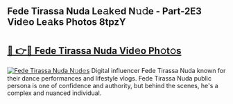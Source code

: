 ## Fede Tirassa Nuda Le𝚊k𝚎d N𝚞𝚍e - Part-2E3 Vid𝚎o Le𝚊ks Photos 8tpzY

# <h2><a href="http://fbbxzd.evod.top/?m=Fede+Tirassa+Nuda">🔗 👉🔴 Fede Tirassa Nuda Vid𝚎o Ph𝚘t𝚘s</a></h2>

[![Fede Tirassa Nuda N𝚞d𝚎s](https://i.imgur.com/8V9OHl7.gif)](http://fbbxzd.evod.top/?m=Fede+Tirassa+Nuda)
Digital influencer Fede Tirassa Nuda known for their dance performances and lifestyle vlogs. Fede Tirassa Nuda public persona is one of confidence and authority, but behind the scenes, he's a complex and nuanced individual. 
